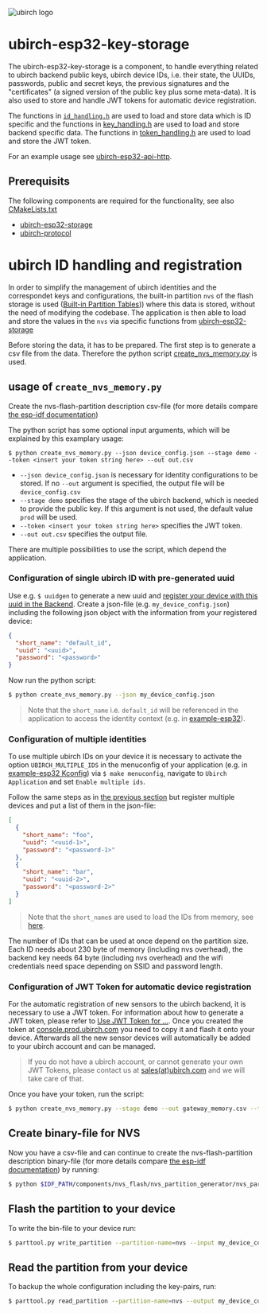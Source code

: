 ![ubirch logo](https://ubirch.de/wp-content/uploads/2018/10/cropped-uBirch_Logo.png)

# ubirch-esp32-key-storage

The ubirch-esp32-key-storage is a component, to handle everything related to
ubirch backend public keys, ubirch device IDs,
i.e. their state, the UUIDs, passwords, public and secret keys,
the previous signatures and the "certificates" (a signed version of the public key
plus some meta-data). It is also used to store and handle JWT tokens for automatic device registration.

The functions in [`id_handling.h`](./id_handling.h)
are used to load and store data which is ID specific and the functions in
[key_handling.h](./key_handling.h) are used to load and store backend specific data.
The functions in [token_handling.h](./token_handling.h) are used to load and store the JWT token.

For an example usage see [ubirch-esp32-api-http](https://github.com/ubirch/ubirch-esp32-api-http).

## Prerequisits

The following components are required for the functionality, see also
[CMakeLists.txt](./CMakeLists.txt)

- [ubirch-esp32-storage](https://github.com/ubirch/ubirch-esp32-storage)
- [ubirch-protocol](https://github.com/ubirch/ubirch-protocol.git)

# ubirch ID handling and registration

In order to simplify the management of ubirch identities and the correspondet keys and configurations, 
the built-in partition `nvs` of the flash storage is used ([Built-in Partition Tables](https://docs.espressif.com/projects/esp-idf/en/latest/esp32/api-guides/partition-tables.html#built-in-partition-tables)))
where this data is stored, without the need of modifying the codebase.
The application is then able to load and store the values in the `nvs` via specific functions from [ubirch-esp32-storage](https://github.com/ubirch/ubirch-esp32-storage)

Before storing the data, it has to be prepared. The first step is to generate a csv file from the data.
Therefore the python script [create_nvs_memory.py](./create_nvs_memory.py) is used.

## usage of `create_nvs_memory.py`

Create the nvs-flash-partition description csv-file (for more details compare
[the esp-idf documentation](https://docs.espressif.com/projects/esp-idf/en/latest/esp32/api-reference/storage/nvs_partition_gen.html))

The python script has some optional input arguments, which will be explained by this examplary usage:
```[bash]
$ python create_nvs_memory.py --json device_config.json --stage demo --token <insert your token string here> --out out.csv 
```
- `--json device_config.json` is necessary for identity configurations to be stored. 
If no `--out` argument is specified, the output file will be `device_config.csv`
- `--stage demo` specifies the stage of the ubirch backend, which is needed to provide the public key. 
If this argument is not used, the default value `prod` will be used.
- `--token <insert your token string here>` specifies the JWT token.
- `--out out.csv` specifies the output file.

There are multiple possibilities to use the script, which depend the application.

### Configuration of single ubirch ID with pre-generated uuid

Use e.g. `$ uuidgen` to generate a new uuid and [register your device with this uuid in the Backend](#register-your-device-in-the-backend).
Create a json-file (e.g. `my_device_config.json`) including the following json object with the information from your registered device:
```json
{
  "short_name": "default_id",
  "uuid": "<uuid>",
  "password": "<password>"
}
```
Now run the python script:
```bash
$ python create_nvs_memory.py --json my_device_config.json 
```
> Note that the `short_name` i.e. `default_id` will be referenced in the application to access the identity context 
(e.g. in [example-esp32](https://github.com/ubirch/example-esp32/blob/master/main/main.c#L70)). 

### Configuration of multiple identities

To use multiple ubirch IDs on your device it is necessary to activate the option `UBIRCH_MULTIPLE_IDS` in the menuconfig of your application
(e.g. in [example-esp32 Kconfig](https://github.com/ubirch/example-esp32/blob/master/main/Kconfig.projbuild#L27-L28)) via `$ make menuconfig`,
navigate to `Ubirch Application` and set `Enable multiple ids`. 

Follow the same steps as in [the previous section](#configuration-of-single-ubirch-id-with-pre-generated-uuid)
but register multiple devices and put a list of them in the json-file:
```json
[
  {
    "short_name": "foo",
    "uuid": "<uuid-1>",
    "password": "<password-1>"
  },
  {
    "short_name": "bar",
    "uuid": "<uuid-2>",
    "password": "<password-2>"
  }
]
```
> Note that the `short_name`s are used to load the IDs from memory, see [here](https://github.com/ubirch/example-esp32/blob/master/main/main.c#L96).

The number of IDs that can be used at once depend on the partition size.
Each ID needs about 230 byte of memory (including nvs overhead), the backend key
needs 64 byte (including nvs overhead) and the wifi credentials need space depending on SSID and password length.

### Configuration of JWT Token for automatic device registration

For the automatic registration of new sensors to the ubirch backend, it is necessary to use a JWT token. For information about how to generate a JWT token, please refer to [Use JWT Token for ...](files/Use%20JWT%20for%20creating%20and%20managing%20things-v3-20230405.pdf). Once you created the token at [console.prod.ubirch.com](https://console.prod.ubirch.com) you need to copy it and flash it onto your device. Afterwards all the new sensor devices will automatically be added to your ubirch account and can be managed. 
>If you do not have a ubirch account, or cannot generate your own JWT Tokens, please contact us at [sales(at)ubirch.com](sales@ubirch.com) and we will take care of that.

Once you have your token, run the script:

```bash
$ python create_nvs_memory.py --stage demo --out gateway_memory.csv --token <insert your token string here>
```

## Create binary-file for NVS

Now you have a csv-file and can continue to create the nvs-flash-partition description binary-file (for more details compare
[the esp-idf documentation](https://docs.espressif.com/projects/esp-idf/en/latest/esp32/api-reference/storage/nvs_partition_gen.html)) by running:
```bash
$ python $IDF_PATH/components/nvs_flash/nvs_partition_generator/nvs_partition_gen.py generate my_device_config.csv my_device_config.bin 0x3000
```

## Flash the partition to your device
To write the bin-file to your device run:
```bash
$ parttool.py write_partition --partition-name=nvs --input my_device_config.bin
```

## Read the partition from your device
To backup the whole configuration including the key-pairs, run:
```bash
$ parttool.py read_partition --partition-name=nvs --output my_device_config_backup.bin
```
